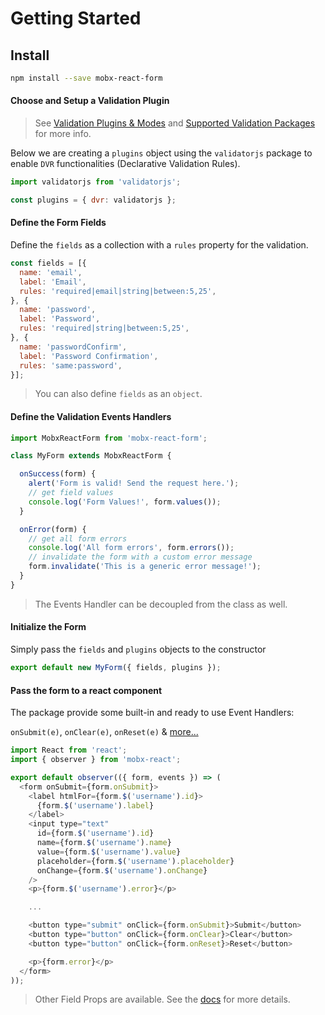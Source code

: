 # Getting Started

## Install

```bash
npm install --save mobx-react-form
```

#### Choose and Setup a Validation Plugin

> See [Validation Plugins & Modes](https://foxhound87.github.io/mobx-react-form/docs/validation/plugins.html)
 and [Supported Validation Packages](https://foxhound87.github.io/mobx-react-form/docs/validation/supported-packages.html) for more info.

Below we are creating a `plugins` object using the `validatorjs` package to enable `DVR` functionalities (Declarative Validation Rules).

```javascript
import validatorjs from 'validatorjs';

const plugins = { dvr: validatorjs };
```

#### Define the Form Fields

Define the `fields` as a collection with a `rules` property for the validation.

```javascript
const fields = [{
  name: 'email',
  label: 'Email',
  rules: 'required|email|string|between:5,25',
}, {
  name: 'password',
  label: 'Password',
  rules: 'required|string|between:5,25',
}, {
  name: 'passwordConfirm',
  label: 'Password Confirmation',
  rules: 'same:password',
}];
```

> You can also define `fields` as an `object`.

#### Define the Validation Events Handlers

```javascript
import MobxReactForm from 'mobx-react-form';

class MyForm extends MobxReactForm {

  onSuccess(form) {
    alert('Form is valid! Send the request here.');
    // get field values
    console.log('Form Values!', form.values());
  }

  onError(form) {
    // get all form errors
    console.log('All form errors', form.errors());
    // invalidate the form with a custom error message
    form.invalidate('This is a generic error message!');
  }
}
```

> The Events Handler can be decoupled from the class as well.

#### Initialize the Form

Simply pass the `fields` and `plugins` objects to the constructor

```javascript
export default new MyForm({ fields, plugins });
```

#### Pass the form to a react component

The package provide some built-in and ready to use Event Handlers:

`onSubmit(e)`, `onClear(e)`, `onReset(e)` & [more...](https://foxhound87.github.io/mobx-react-form/docs/events/events-handlers.html)

```javascript
import React from 'react';
import { observer } from 'mobx-react';

export default observer(({ form, events }) => (
  <form onSubmit={form.onSubmit}>
    <label htmlFor={form.$('username').id}>
      {form.$('username').label}
    </label>
    <input type="text"
      id={form.$('username').id}
      name={form.$('username').name}
      value={form.$('username').value}
      placeholder={form.$('username').placeholder}
      onChange={form.$('username').onChange}
    />
    <p>{form.$('username').error}</p>

    ...

    <button type="submit" onClick={form.onSubmit}>Submit</button>
    <button type="button" onClick={form.onClear}>Clear</button>
    <button type="button" onClick={form.onReset}>Reset</button>

    <p>{form.error}</p>
  </form>
));
```

> Other Field Props are available. See the [docs](https://foxhound87.github.io/mobx-react-form/docs/api-reference/fields-properties.html) for more details.

